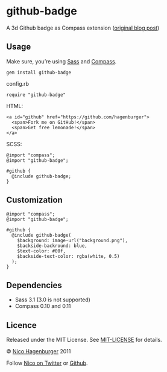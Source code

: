 github-badge
============

A 3d Github badge as Compass extension ([original blog post](http://www.hagenburger.net/BLOG/3d-Github-badge-with-pure-CSS3.html))


Usage
-----

Make sure, you’re using [Sass](http://sass-lang.com/) and [Compass](http://compass-style.org/).

    gem install github-badge

config.rb

    require "github-badge"

HTML:

    <a id="github" href="https://github.com/hagenburger">
      <span>Fork me on GitHub!</span>
      <span>Get free lemonade!</span>
    </a>
    
SCSS:

    @import "compass";
    @import "github-badge";
    
    #github {
      @include github-badge;
    }


Customization
-------------

    @import "compass";
    @import "github-badge";
    
    #github {
      @include github-badge(
        $background: image-url("background.png"),
        $backside-backround: blue,
        $text-color: #00f,
        $backside-text-color: rgba(white, 0.5)
      );
    }


Dependencies
------------

* Sass 3.1 (3.0 is not supported)
* Compass 0.10 and 0.11


Licence
-------

Released under the MIT License. See [MIT-LICENSE](https://github.com/hagenburger/github-badge/blob/master/MIT-LICENSE) for details.

© [Nico Hagenburger](http://www.hagenburger.net/) 2011

Follow [Nico on Twitter](http://twitter.com/hagenburger) or [Github](https://github.com/hagenburger).